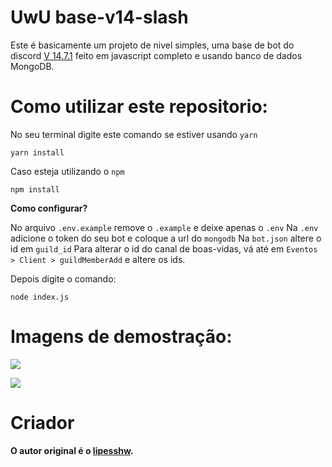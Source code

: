 # UwU base-v14-slash


Este é basicamente um projeto de nivel simples, uma base de bot do discord [V 14.7.1](https://www.npmjs.com/package/discord.js/v/14.7.1) feito em javascript completo e usando banco de dados MongoDB.


# Como utilizar este repositorio:

No seu terminal digite este comando se estiver usando `yarn`
```
yarn install
````

Caso esteja utilizando o `npm`
```
npm install
```

**Como configurar?**

No arquivo `.env.example` remove o `.example` e deixe apenas o `.env`
Na `.env` adicione o token do seu bot e coloque a url do `mongodb`
Na `bot.json` altere o id em `guild_id`
Para alterar o id do canal de boas-vidas, vá até em `Eventos > Client > guildMemberAdd` e altere os ids.

Depois digite o comando:
```
node index.js
```

# Imagens de demostração:

![](https://cdn.discordapp.com/attachments/1067563306585432144/1067616199615205406/image.png)

![](https://cdn.discordapp.com/attachments/1067599408750919790/1067619147153944708/image2.PNG)

# Criador 
**O autor original é o [lipesshw](https://github.com/lipesshw).**
